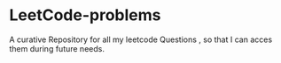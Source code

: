 # LeetCode-problems

A curative Repository for all my leetcode Questions , so that I can acces them during future needs.
